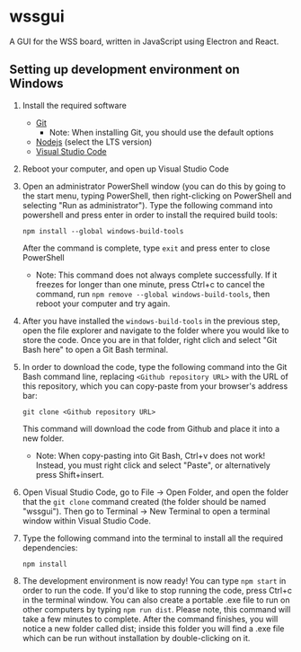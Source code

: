 # wssgui
A GUI for the WSS board, written in JavaScript using Electron and React.

## Setting up development environment on Windows
1. Install the required software
   * [Git](https://git-scm.com/download/)
     * Note: When installing Git, you should use the default options
   * [Nodejs](https://nodejs.org/en/) (select the LTS version)
   * [Visual Studio Code](https://code.visualstudio.com/)

1. Reboot your computer, and open up Visual Studio Code

1. Open an administrator PowerShell window (you can do this by going to
   the start menu, typing PowerShell, then right-clicking on PowerShell
   and selecting "Run as administrator"). Type the following command
   into powershell and press enter in order to install the required
   build tools:
   ```
   npm install --global windows-build-tools
   ```
   After the command is complete, type `exit` and press enter to
   close PowerShell
   * Note: This command does not always complete successfully. If it freezes for
     longer than one minute, press Ctrl+c to cancel the command, run
     `npm remove --global windows-build-tools`, then reboot your computer
     and try again.

1. After you have installed the `windows-build-tools` in the previous
   step, open the file explorer and navigate to the folder where you
   would like to store the code. Once you are in that folder, right
   clich and select "Git Bash here" to open a Git Bash terminal.

1. In order to download the code, type the following command into the
   Git Bash command line, replacing `<Github repository URL>` with the
   URL of this repository, which you can copy-paste from your browser's
   address bar:
   ```
   git clone <Github repository URL>
   ```
   This command will download the code from Github and place it into a
   new folder.
   * Note: When copy-pasting into Git Bash, Ctrl+v does not work! Instead,
     you must right click and select "Paste", or alternatively press
     Shift+insert.

1. Open Visual Studio Code, go to File -> Open Folder, and open the
   folder that the `git clone` command created (the folder should be
   named "wssgui"). Then go to Terminal -> New Terminal to open a
   terminal window within Visual Studio Code.

1. Type the following command into the terminal to install all the
   required dependencies:
   ```
   npm install
   ```

1. The development environment is now ready! You can type `npm start`
   in order to run the code. If you'd like to stop running the code,
   press Ctrl+c in the terminal window. You can also create a portable
   .exe file to run on other computers by typing `npm run dist`. Please
   note, this command will take a few minutes to complete. After the 
   command finishes, you will notice a new folder called dist; inside
   this folder you will find a .exe file which can be run without
   installation by double-clicking on it.
